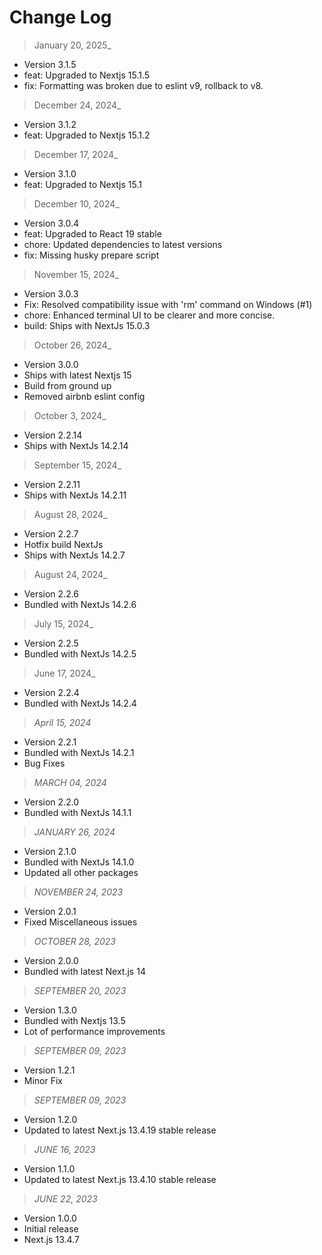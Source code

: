 # Change Log

> January 20, 2025_

- Version 3.1.5
- feat: Upgraded to Nextjs 15.1.5
- fix: Formatting was broken due to eslint v9, rollback to v8.

> December 24, 2024_

- Version 3.1.2
- feat: Upgraded to Nextjs 15.1.2

> December 17, 2024_

- Version 3.1.0
- feat: Upgraded to Nextjs 15.1

> December 10, 2024_

- Version 3.0.4
- feat: Upgraded to React 19 stable
- chore: Updated dependencies to latest versions
- fix: Missing husky prepare script

> November 15, 2024_

- Version 3.0.3
- Fix: Resolved compatibility issue with 'rm' command on Windows (#1)
- chore: Enhanced terminal UI to be clearer and more concise.
- build: Ships with NextJs 15.0.3

> October 26, 2024_

- Version 3.0.0
- Ships with latest Nextjs 15
- Build from ground up
- Removed airbnb eslint config

> October 3, 2024_

- Version 2.2.14
- Ships with NextJs 14.2.14

> September 15, 2024_

- Version 2.2.11
- Ships with NextJs 14.2.11

> August 28, 2024_

- Version 2.2.7
- Hotfix build NextJs
- Ships with NextJs 14.2.7

> August 24, 2024_

- Version 2.2.6
- Bundled with NextJs 14.2.6

> July 15, 2024_

- Version 2.2.5
- Bundled with NextJs 14.2.5

> June 17, 2024_

- Version 2.2.4
- Bundled with NextJs 14.2.4

> _April 15, 2024_

- Version 2.2.1
- Bundled with NextJs 14.2.1
- Bug Fixes

> _MARCH 04, 2024_

- Version 2.2.0
- Bundled with NextJs 14.1.1

> _JANUARY 26, 2024_

- Version 2.1.0
- Bundled with NextJs 14.1.0
- Updated all other packages

> _NOVEMBER 24, 2023_

- Version 2.0.1
- Fixed Miscellaneous issues

> _OCTOBER 28, 2023_

- Version 2.0.0
- Bundled with latest Next.js 14

> _SEPTEMBER 20, 2023_

- Version 1.3.0
- Bundled with Nextjs 13.5
- Lot of performance improvements

> _SEPTEMBER 09, 2023_

- Version 1.2.1
- Minor Fix

> _SEPTEMBER 09, 2023_

- Version 1.2.0
- Updated to latest Next.js 13.4.19 stable release

> _JUNE 16, 2023_

- Version 1.1.0
- Updated to latest Next.js 13.4.10 stable release

> _JUNE 22, 2023_

- Version 1.0.0
- Initial release
- Next.js 13.4.7
